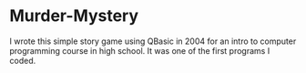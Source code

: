 # Murder-Mystery
I wrote this simple story game using QBasic in 2004 for an intro to computer programming course in high school. It was one of the first programs I coded.
